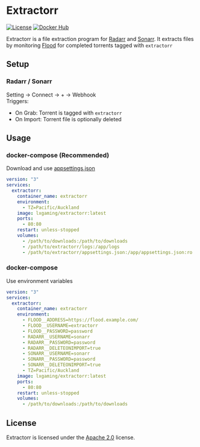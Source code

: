 # Extractorr

[![License](https://img.shields.io/github/license/LXGaming/Extractorr?label=License&cacheSeconds=86400)](https://github.com/LXGaming/Extractorr/blob/main/LICENSE)
[![Docker Hub](https://img.shields.io/docker/v/lxgaming/extractorr/latest?label=Docker%20Hub)](https://hub.docker.com/r/lxgaming/extractorr)

Extractorr is a file extraction program for [Radarr](https://github.com/Radarr/Radarr) and [Sonarr](https://github.com/Sonarr/Sonarr).
It extracts files by monitoring [Flood](https://github.com/jesec/flood) for completed torrents tagged with `extractorr` 

## Setup
### Radarr / Sonarr
Setting -> Connect -> + -> Webhook\
Triggers:
- On Grab: Torrent is tagged with `extractorr`
- On Import: Torrent file is optionally deleted

## Usage
### docker-compose (Recommended)
Download and use [appsettings.json](https://raw.githubusercontent.com/LXGaming/Extractorr/main/LXGaming.Extractorr.Server/appsettings.json)
```yaml
version: "3"
services:
  extractorr:
    container_name: extractorr
    environment:
      - TZ=Pacific/Auckland
    image: lxgaming/extractorr:latest
    ports:
      - 80:80
    restart: unless-stopped
    volumes:
      - /path/to/downloads:/path/to/downloads
      - /path/to/extractorr/logs:/app/logs
      - /path/to/extractorr/appsettings.json:/app/appsettings.json:ro
```

### docker-compose
Use environment variables
```yaml
version: "3"
services:
  extractorr:
    container_name: extractorr
    environment:
      - FLOOD__ADDRESS=https://flood.example.com/
      - FLOOD__USERNAME=extractorr
      - FLOOD__PASSWORD=password
      - RADARR__USERNAME=sonarr
      - RADARR__PASSWORD=password
      - RADARR__DELETEONIMPORT=true
      - SONARR__USERNAME=sonarr
      - SONARR__PASSWORD=password
      - SONARR__DELETEONIMPORT=true
      - TZ=Pacific/Auckland
    image: lxgaming/extractorr:latest
    ports:
      - 80:80
    restart: unless-stopped
    volumes:
      - /path/to/downloads:/path/to/downloads
```

## License
Extractorr is licensed under the [Apache 2.0](https://github.com/LXGaming/Extractorr/blob/main/LICENSE) license.